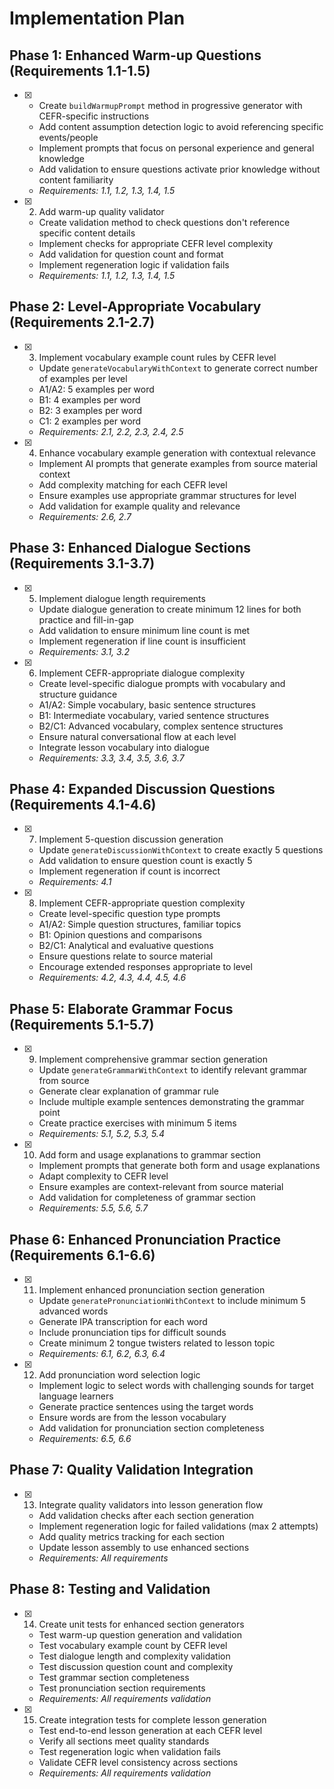 # Implementation Plan

## Phase 1: Enhanced Warm-up Questions (Requirements 1.1-1.5)

- [x] - Create `buildWarmupPrompt` method in progressive generator with CEFR-specific instructions
  - Add content assumption detection logic to avoid referencing specific events/people
  - Implement prompts that focus on personal experience and general knowledge
  - Add validation to ensure questions activate prior knowledge without content familiarity
  - _Requirements: 1.1, 1.2, 1.3, 1.4, 1.5_

- [x] 2. Add warm-up quality validator

  - Create validation method to check questions don't reference specific content details
  - Implement checks for appropriate CEFR level complexity
  - Add validation for question count and format
  - Implement regeneration logic if validation fails
  - _Requirements: 1.1, 1.2, 1.3, 1.4, 1.5_

## Phase 2: Level-Appropriate Vocabulary (Requirements 2.1-2.7)

- [x] 3. Implement vocabulary example count rules by CEFR level

  - Update `generateVocabularyWithContext` to generate correct number of examples per level
  - A1/A2: 5 examples per word
  - B1: 4 examples per word
  - B2: 3 examples per word
  - C1: 2 examples per word
  - _Requirements: 2.1, 2.2, 2.3, 2.4, 2.5_

- [x] 4. Enhance vocabulary example generation with contextual relevance

  - Implement AI prompts that generate examples from source material context
  - Add complexity matching for each CEFR level
  - Ensure examples use appropriate grammar structures for level
  - Add validation for example quality and relevance
  - _Requirements: 2.6, 2.7_

## Phase 3: Enhanced Dialogue Sections (Requirements 3.1-3.7)

- [x] 5. Implement dialogue length requirements

  - Update dialogue generation to create minimum 12 lines for both practice and fill-in-gap
  - Add validation to ensure minimum line count is met
  - Implement regeneration if line count is insufficient
  - _Requirements: 3.1, 3.2_

- [x] 6. Implement CEFR-appropriate dialogue complexity

  - Create level-specific dialogue prompts with vocabulary and structure guidance
  - A1/A2: Simple vocabulary, basic sentence structures
  - B1: Intermediate vocabulary, varied sentence structures
  - B2/C1: Advanced vocabulary, complex sentence structures
  - Ensure natural conversational flow at each level
  - Integrate lesson vocabulary into dialogue
  - _Requirements: 3.3, 3.4, 3.5, 3.6, 3.7_

## Phase 4: Expanded Discussion Questions (Requirements 4.1-4.6)

- [x] 7. Implement 5-question discussion generation

  - Update `generateDiscussionWithContext` to create exactly 5 questions
  - Add validation to ensure question count is exactly 5
  - Implement regeneration if count is incorrect
  - _Requirements: 4.1_

- [x] 8. Implement CEFR-appropriate question complexity

  - Create level-specific question type prompts
  - A1/A2: Simple question structures, familiar topics
  - B1: Opinion questions and comparisons
  - B2/C1: Analytical and evaluative questions
  - Ensure questions relate to source material
  - Encourage extended responses appropriate to level
  - _Requirements: 4.2, 4.3, 4.4, 4.5, 4.6_

## Phase 5: Elaborate Grammar Focus (Requirements 5.1-5.7)

- [x] 9. Implement comprehensive grammar section generation

  - Update `generateGrammarWithContext` to identify relevant grammar from source
  - Generate clear explanation of grammar rule
  - Include multiple example sentences demonstrating the grammar point
  - Create practice exercises with minimum 5 items
  - _Requirements: 5.1, 5.2, 5.3, 5.4_

- [x] 10. Add form and usage explanations to grammar section

  - Implement prompts that generate both form and usage explanations
  - Adapt complexity to CEFR level
  - Ensure examples are context-relevant from source material
  - Add validation for completeness of grammar section
  - _Requirements: 5.5, 5.6, 5.7_

## Phase 6: Enhanced Pronunciation Practice (Requirements 6.1-6.6)

- [x] 11. Implement enhanced pronunciation section generation

  - Update `generatePronunciationWithContext` to include minimum 5 advanced words
  - Generate IPA transcription for each word
  - Include pronunciation tips for difficult sounds
  - Create minimum 2 tongue twisters related to lesson topic
  - _Requirements: 6.1, 6.2, 6.3, 6.4_

- [x] 12. Add pronunciation word selection logic

  - Implement logic to select words with challenging sounds for target language learners
  - Generate practice sentences using the target words
  - Ensure words are from the lesson vocabulary
  - Add validation for pronunciation section completeness
  - _Requirements: 6.5, 6.6_

## Phase 7: Quality Validation Integration

- [x] 13. Integrate quality validators into lesson generation flow

  - Add validation checks after each section generation
  - Implement regeneration logic for failed validations (max 2 attempts)
  - Add quality metrics tracking for each section
  - Update lesson assembly to use enhanced sections
  - _Requirements: All requirements_

## Phase 8: Testing and Validation

- [x] 14. Create unit tests for enhanced section generators

  - Test warm-up question generation and validation
  - Test vocabulary example count by CEFR level
  - Test dialogue length and complexity validation
  - Test discussion question count and complexity
  - Test grammar section completeness
  - Test pronunciation section requirements
  - _Requirements: All requirements validation_

- [x] 15. Create integration tests for complete lesson generation

  - Test end-to-end lesson generation at each CEFR level
  - Verify all sections meet quality standards
  - Test regeneration logic when validation fails
  - Validate CEFR level consistency across sections
  - _Requirements: All requirements validation_
